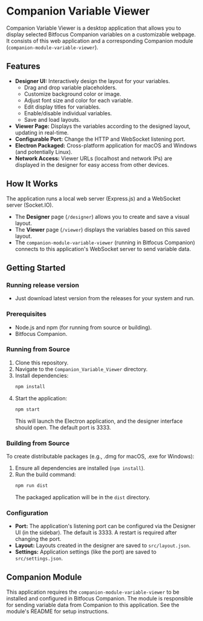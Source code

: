 # Companion Variable Viewer

Companion Variable Viewer is a desktop application that allows you to display selected Bitfocus Companion variables on a customizable webpage. It consists of this web application and a corresponding Companion module (`companion-module-variable-viewer`).

## Features

*   **Designer UI:** Interactively design the layout for your variables.
    *   Drag and drop variable placeholders.
    *   Customize background color or image.
    *   Adjust font size and color for each variable.
    *   Edit display titles for variables.
    *   Enable/disable individual variables.
    *   Save and load layouts.
*   **Viewer Page:** Displays the variables according to the designed layout, updating in real-time.
*   **Configurable Port:** Change the HTTP and WebSocket listening port.
*   **Electron Packaged:** Cross-platform application for macOS and Windows (and potentially Linux).
*   **Network Access:** Viewer URLs (localhost and network IPs) are displayed in the designer for easy access from other devices.

## How It Works

The application runs a local web server (Express.js) and a WebSocket server (Socket.IO).
*   The **Designer** page (`/designer`) allows you to create and save a visual layout.
*   The **Viewer** page (`/viewer`) displays the variables based on this saved layout.
*   The `companion-module-variable-viewer` (running in Bitfocus Companion) connects to this application's WebSocket server to send variable data.

## Getting Started

### Running release version

*   Just download latest version from the releases for your system and run.

### Prerequisites

*   Node.js and npm (for running from source or building).
*   Bitfocus Companion.

### Running from Source

1.  Clone this repository.
2.  Navigate to the `Companion_Variable_Viewer` directory.
3.  Install dependencies:
    ```bash
    npm install
    ```
4.  Start the application:
    ```bash
    npm start
    ```
    This will launch the Electron application, and the designer interface should open. The default port is 3333.

### Building from Source

To create distributable packages (e.g., .dmg for macOS, .exe for Windows):

1.  Ensure all dependencies are installed (`npm install`).
2.  Run the build command:
    ```bash
    npm run dist
    ```
    The packaged application will be in the `dist` directory.

### Configuration

*   **Port:** The application's listening port can be configured via the Designer UI (in the sidebar). The default is 3333. A restart is required after changing the port.
*   **Layout:** Layouts created in the designer are saved to `src/layout.json`.
*   **Settings:** Application settings (like the port) are saved to `src/settings.json`.

## Companion Module

This application requires the `companion-module-variable-viewer` to be installed and configured in Bitfocus Companion. The module is responsible for sending variable data from Companion to this application. See the module's README for setup instructions.
